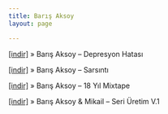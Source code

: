 ```yaml
---
title: Barış Aksoy
layout: page

---
```

<a href="https://cloud.mail.ru/public/f9d0f366111a/Bar%C4%B1s%20Aksoy%20-%20Depresyon%20Hastasi" target="_blank">[indir]</a>  »  Barış Aksoy &#8211; Depresyon Hatası

<a href="https://cloud.mail.ru/public/5cca5f10d220/Bar%C4%B1s%20Aksoy%20-%20Sars%C4%B1nt%C4%B1" target="_blank">[indir]</a>  »  Barış Aksoy &#8211; Sarsıntı

<a href="https://cloud.mail.ru/public/4de886a534f1/Bar%C4%B1%C5%9F%20Aksoy%20-%2018%20Y%C4%B1l%20Mixtape" target="_blank">[indir]</a>  »  Barış Aksoy &#8211; 18 Yıl Mixtape

<a href="https://cloud.mail.ru/public/3d9d59f7e2b0/Bar%C4%B1%C5%9F%20Aksoy%20%26%20Mikail%20-%20Seri%20%C3%9Cretim%20Vol.1" target="_blank">[indir]</a>  »  Barış Aksoy & Mikail &#8211; Seri Üretim V.1